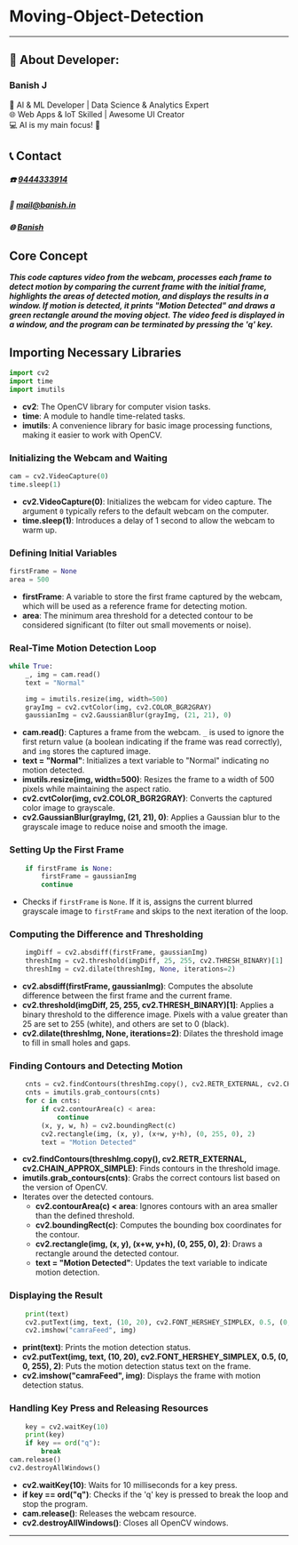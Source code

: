 # Moving-Object-Detection
---
## 💫 About Developer:

### Banish J

🤖 AI & ML Developer | Data Science & Analytics Expert  
🌐 Web Apps & IoT Skilled | Awesome UI Creator  
💻 AI is my main focus! 👾

## 📞 Contact
##### **☎️**   [9444333914](tel:9444333914)
##### **📧**  [mail@banish.in](mailto:mail@banish.in)
##### **🌐**  [Banish](https://www.banish.in)

## Core Concept

***This code captures video from the webcam, processes each frame to detect motion by comparing the current frame with the initial frame, highlights the areas of detected motion, and displays the results in a window. If motion is detected, it prints "Motion Detected" and draws a green rectangle around the moving object. The video feed is displayed in a window, and the program can be terminated by pressing the 'q' key.***

## Importing Necessary Libraries
```python
import cv2
import time
import imutils
```
- **cv2**: The OpenCV library for computer vision tasks.
- **time**: A module to handle time-related tasks.
- **imutils**: A convenience library for basic image processing functions, making it easier to work with OpenCV.

### Initializing the Webcam and Waiting
```python
cam = cv2.VideoCapture(0)
time.sleep(1)
```
- **cv2.VideoCapture(0)**: Initializes the webcam for video capture. The argument `0` typically refers to the default webcam on the computer.
- **time.sleep(1)**: Introduces a delay of 1 second to allow the webcam to warm up.

### Defining Initial Variables
```python
firstFrame = None
area = 500
```
- **firstFrame**: A variable to store the first frame captured by the webcam, which will be used as a reference frame for detecting motion.
- **area**: The minimum area threshold for a detected contour to be considered significant (to filter out small movements or noise).

### Real-Time Motion Detection Loop
```python
while True:
    _, img = cam.read()
    text = "Normal"

    img = imutils.resize(img, width=500)
    grayImg = cv2.cvtColor(img, cv2.COLOR_BGR2GRAY)
    gaussianImg = cv2.GaussianBlur(grayImg, (21, 21), 0)
```
- **cam.read()**: Captures a frame from the webcam. `_` is used to ignore the first return value (a boolean indicating if the frame was read correctly), and `img` stores the captured image.
- **text = "Normal"**: Initializes a text variable to "Normal" indicating no motion detected.
- **imutils.resize(img, width=500)**: Resizes the frame to a width of 500 pixels while maintaining the aspect ratio.
- **cv2.cvtColor(img, cv2.COLOR_BGR2GRAY)**: Converts the captured color image to grayscale.
- **cv2.GaussianBlur(grayImg, (21, 21), 0)**: Applies a Gaussian blur to the grayscale image to reduce noise and smooth the image.

### Setting Up the First Frame
```python
    if firstFrame is None:
        firstFrame = gaussianImg
        continue
```
- Checks if `firstFrame` is `None`. If it is, assigns the current blurred grayscale image to `firstFrame` and skips to the next iteration of the loop.

### Computing the Difference and Thresholding
```python
    imgDiff = cv2.absdiff(firstFrame, gaussianImg)
    threshImg = cv2.threshold(imgDiff, 25, 255, cv2.THRESH_BINARY)[1]
    threshImg = cv2.dilate(threshImg, None, iterations=2)
```
- **cv2.absdiff(firstFrame, gaussianImg)**: Computes the absolute difference between the first frame and the current frame.
- **cv2.threshold(imgDiff, 25, 255, cv2.THRESH_BINARY)[1]**: Applies a binary threshold to the difference image. Pixels with a value greater than 25 are set to 255 (white), and others are set to 0 (black).
- **cv2.dilate(threshImg, None, iterations=2)**: Dilates the threshold image to fill in small holes and gaps.

### Finding Contours and Detecting Motion
```python
    cnts = cv2.findContours(threshImg.copy(), cv2.RETR_EXTERNAL, cv2.CHAIN_APPROX_SIMPLE)
    cnts = imutils.grab_contours(cnts)
    for c in cnts:
        if cv2.contourArea(c) < area:
            continue
        (x, y, w, h) = cv2.boundingRect(c)
        cv2.rectangle(img, (x, y), (x+w, y+h), (0, 255, 0), 2)
        text = "Motion Detected"
```
- **cv2.findContours(threshImg.copy(), cv2.RETR_EXTERNAL, cv2.CHAIN_APPROX_SIMPLE)**: Finds contours in the threshold image.
- **imutils.grab_contours(cnts)**: Grabs the correct contours list based on the version of OpenCV.
- Iterates over the detected contours.
  - **cv2.contourArea(c) < area**: Ignores contours with an area smaller than the defined threshold.
  - **cv2.boundingRect(c)**: Computes the bounding box coordinates for the contour.
  - **cv2.rectangle(img, (x, y), (x+w, y+h), (0, 255, 0), 2)**: Draws a rectangle around the detected contour.
  - **text = "Motion Detected"**: Updates the text variable to indicate motion detection.

### Displaying the Result
```python
    print(text)
    cv2.putText(img, text, (10, 20), cv2.FONT_HERSHEY_SIMPLEX, 0.5, (0, 0, 255), 2)
    cv2.imshow("camraFeed", img)
```
- **print(text)**: Prints the motion detection status.
- **cv2.putText(img, text, (10, 20), cv2.FONT_HERSHEY_SIMPLEX, 0.5, (0, 0, 255), 2)**: Puts the motion detection status text on the frame.
- **cv2.imshow("camraFeed", img)**: Displays the frame with motion detection status.

### Handling Key Press and Releasing Resources
```python
    key = cv2.waitKey(10)
    print(key)
    if key == ord("q"):
        break
cam.release()
cv2.destroyAllWindows()
```
- **cv2.waitKey(10)**: Waits for 10 milliseconds for a key press.
- **if key == ord("q")**: Checks if the 'q' key is pressed to break the loop and stop the program.
- **cam.release()**: Releases the webcam resource.
- **cv2.destroyAllWindows()**: Closes all OpenCV windows.

---

